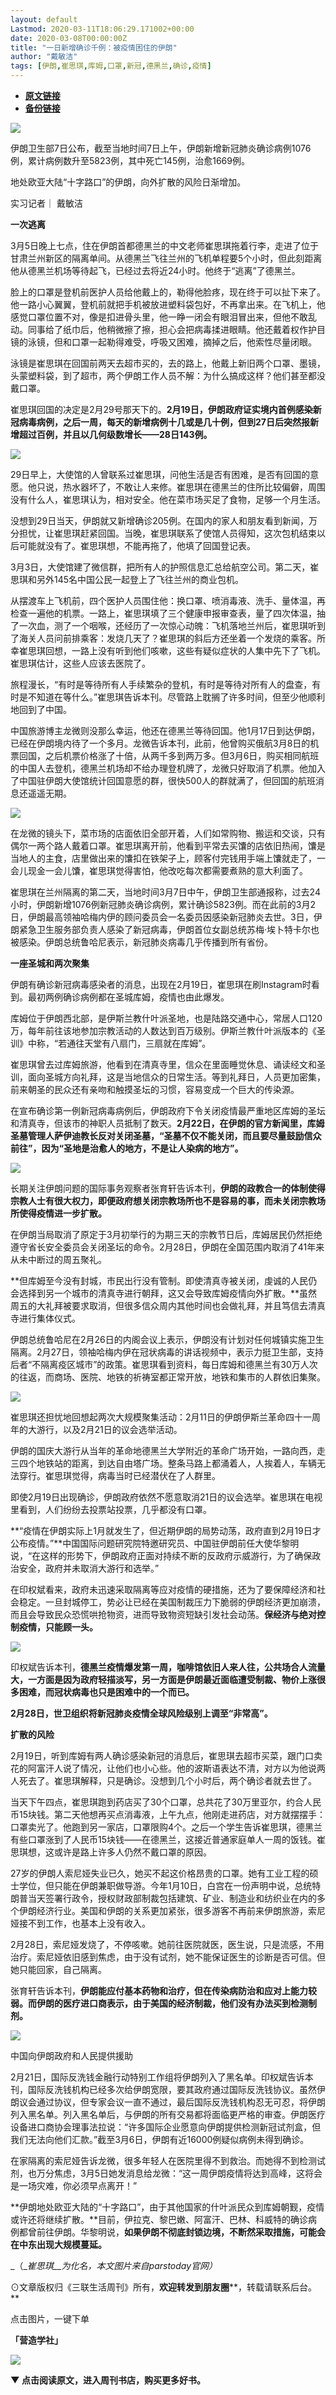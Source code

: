 ```yaml
---
layout: default
Lastmod: 2020-03-11T18:06:29.171002+00:00
date: 2020-03-08T00:00:00Z
title: "一日新增确诊千例：被疫情困住的伊朗"
author: "戴敏洁"
tags: [伊朗,崔思琪,库姆,口罩,新冠,德黑兰,确诊,疫情]
---
```


* [**原文链接**](https://mp.weixin.qq.com/s/udxENTNkHM--ru6uSyBMAQ)
* [**备份链接**](http://archive.today/6MZMQ)


![](/images/post/5fdaa1b75d22e123df2635d36bee2abb.jpg)

伊朗卫生部7日公布，截至当地时间7日上午，伊朗新增新冠肺炎确诊病例1076例，累计病例数升至5823例，其中死亡145例，治愈1669例。

地处欧亚大陆“十字路口”的伊朗，向外扩散的风险日渐增加。

  

实习记者｜ 戴敏洁  

**一次逃离**  

3月5日晚上七点，住在伊朗首都德黑兰的中文老师崔思琪拖着行李，走进了位于甘肃兰州新区的隔离单间。从德黑兰飞往兰州的飞机单程要5个小时，但此刻距离他从德黑兰机场等待起飞，已经过去将近24小时。他终于“逃离”了德黑兰。

脸上的口罩是登机前医护人员给他戴上的，勒得他脸疼，现在终于可以扯下来了。他一路小心翼翼，登机前就把手机被放进塑料袋包好，不再拿出来。在飞机上，他感觉口罩位置不对，像是扣进骨头里，他一睁一闭会有眼泪冒出来，但他不敢乱动。同事给了纸巾后，他稍微擦了擦，担心会把病毒揉进眼睛。他还戴着权作护目镜的泳镜，但和口罩一起勒得难受，呼吸又困难，摘掉之后，他索性尽量闭眼。

泳镜是崔思琪在回国前两天去超市买的，去的路上，他戴上新旧两个口罩、墨镜，头蒙塑料袋，到了超市，两个伊朗工作人员不解：为什么搞成这样？他们甚至都没戴口罩。

崔思琪回国的决定是2月29号那天下的。**2月19日，伊朗政府证实境内首例感染新冠病毒病例，之后一周，每天的新增病例十几或是几十例，但到27日后突然报新增超过百例，并且以几何级数增长——28日143例。**

![](/images/post/48eb5bba645b11616f27efa6b908c648.jpg)

29日早上，大使馆的人曾联系过崔思琪，问他生活是否有困难，是否有回国的意愿。他只说，热水器坏了，不敢让人来修。崔思琪在德黑兰的住所比较偏僻，周围没有什么人，崔思琪认为，相对安全。他在菜市场买足了食物，足够一个月生活。

没想到29日当天，伊朗就又新增确诊205例。在国内的家人和朋友看到新闻，万分担忧，让崔思琪赶紧回国。当晚，崔思琪联系了使馆人员得知，这次包机结束以后可能就没有了。崔思琪想，不能再拖了，他填了回国登记表。

3月3日，大使馆建了微信群，把所有人的护照信息汇总给航空公司。第二天，崔思琪和另外145名中国公民一起登上了飞往兰州的商业包机。

从摆渡车上飞机前，四个医护人员围住他：换口罩、喷消毒液、洗手、量体温，再检查一遍他的机票。一路上，崔思琪填了三个健康申报审查表，量了四次体温，抽了一次血，测了一个咽喉，还经历了一次惊心动魄：飞机落地兰州后，崔思琪听到了海关人员问前排乘客：发烧几天了？崔思琪的斜后方还坐着一个发烧的乘客。所幸崔思琪回想，一路上没有听到他们咳嗽，这些有疑似症状的人集中先下了飞机。崔思琪估计，这些人应该去医院了。

旅程漫长，“有时是等待所有人手续繁杂的登机，有时是等待对所有人的盘查，有时是不知道在等什么。”崔思琪告诉本刊。尽管路上耽搁了许多时间，但至少他顺利地回到了中国。

中国旅游博主龙微则没那么幸运，他还在德黑兰等待回国。他1月17日到达伊朗，已经在伊朗境内待了一个多月。龙微告诉本刊，此前，他曾购买俄航3月8日的机票回国，之后机票价格涨了十倍，从两千多到两万多。但3月6日，购买相同航班的中国人去登机，德黑兰机场却不给办理登机牌了，龙微只好取消了机票。他加入了中国驻伊朗大使馆统计回国意愿的群，很快500人的群就满了，但回国的航班消息还遥遥无期。

![](/images/post/397030853366daaf2a5e45570abb532d.jpg)

在龙微的镜头下，菜市场的店面依旧全部开着，人们如常购物、搬运和交谈，只有偶尔一两个路人戴着口罩。崔思琪离开前，他看到平常去买馕的店依旧热闹，馕是当地人的主食，店里做出来的馕扣在铁架子上，顾客付完钱用手端上馕就走了，一会儿现金一会儿馕，崔思琪觉得害怕，他改吃每次都需要煮熟的意大利面了。

崔思琪在兰州隔离的第二天，当地时间3月7日中午，伊朗卫生部通报称，过去24小时，伊朗新增1076例新冠肺炎确诊病例，累计确诊5823例。而在此前的3月2日，伊朗最高领袖哈梅内伊的顾问委员会一名委员因感染新冠肺炎去世。3日，伊朗紧急卫生服务部负责人感染了新冠病毒，伊朗首位女副总统苏梅·埃卜特卡尔也被感染。伊朗总统鲁哈尼表示，新冠肺炎病毒几乎传播到所有省份。

**一座圣城和两次聚集**

伊朗有确诊新冠病毒感染者的消息，出现在2月19日，崔思琪在刷Instagram时看到。最初两例确诊病例都在圣城库姆，疫情也由此爆发。

库姆位于伊朗西北部，是伊斯兰教什叶派圣地，也是陆路交通中心，常居人口120万，每年前往该地参加宗教活动的人数达到百万级别。伊斯兰教什叶派版本的《圣训》中称，“若通往天堂有八扇门，三扇就在库姆”。

崔思琪曾去过库姆旅游，他看到在清真寺里，信众在里面睡觉休息、诵读经文和圣训，面向圣城方向礼拜，这是当地信众的日常生活。等到礼拜日，人员更加密集，前来朝圣的民众还有亲吻和触摸圣坛的习惯，容易变成一个巨大的传染源。

在宣布确诊第一例新冠病毒病例后，伊朗政府下令关闭疫情最严重地区库姆的圣坛和清真寺，但该市的神职人员抵制了数天。**2月22日，在伊朗的官方新闻里，库姆圣墓管理人萨伊迪教长反对关闭圣墓，“圣墓不仅不能关闭，而且要尽量鼓励信众前往”，因为“圣地是治愈人的地方，不是让人染病的地方”。**

![](/images/post/9b43a86118729ab92c155b476e4ea009.jpg)

长期关注伊朗问题的国际事务观察者张育轩告诉本刊，**伊朗的政教合一的体制使得宗教人士有很大权力，即便政府想关闭宗教场所也不是容易的事，而未关闭宗教场所使得疫情进一步扩散。**

在伊朗当局取消了原定于3月初举行的为期三天的宗教节日后，库姆居民仍然拒绝遵守省长安全委员会关闭圣坛的命令。2月28日，伊朗在全国范围内取消了41年来从未中断过的周五聚礼。

**但库姆至今没有封城，市民出行没有管制。即使清真寺被关闭，虔诚的人民仍会选择到另一个城市的清真寺进行朝拜，这又会导致库姆疫情向外扩散。**虽然周五的大礼拜被要求取消，但很多信众周内其他时间也会做礼拜，并且笃信去清真寺进行集体仪式。

伊朗总统鲁哈尼在2月26日的内阁会议上表示，伊朗没有计划对任何城镇实施卫生隔离。2月27日，领袖哈梅内伊在冠状病毒的讲话视频中，表示力挺卫生部，支持后者“不隔离疫区城市”的政策。崔思琪看到资料，每日库姆和德黑兰有30万人次的往返，而商场、医院、地铁的祈祷室都正常开放，地铁和集市的人群依旧集聚。

![](/images/post/7d41c2645f1df0afb9abcca459ec8ef1.jpg)

崔思琪还担忧地回想起两次大规模聚集活动：2月11日的伊朗伊斯兰革命四十一周年的大游行，以及2月21日的议会选举活动。

伊朗的国庆大游行从当年的革命地德黑兰大学附近的革命广场开始，一路向西，走三四个地铁站的距离，到达自由塔广场。整条马路上都涌着人，人挨着人，车辆无法穿行。崔思琪觉得，病毒当时已经潜伏在了人群里。

即使2月19日出现确诊，伊朗政府依然不愿意取消21日的议会选举。崔思琪在电视里看到，人们纷纷去投票站投票，几乎都没有口罩。

**“疫情在伊朗实际上1月就发生了，但近期伊朗的局势动荡，政府直到2月19日才公布疫情。”**中国国际问题研究院特邀研究员、中国驻伊朗前任大使华黎明说，“在这样的形势下，伊朗政府正面对持续不断的反政府示威游行，为了确保政治安全，政府并未取消大游行和选举。”

在印权斌看来，政府未迅速采取隔离等应对疫情的硬措施，还为了要保障经济和社会稳定。一旦封城停工，势必让已经在美国制裁压力下脆弱的伊朗经济更加崩溃，而且会导致民众恐慌哄抢物资，进而导致物资短缺引发社会动荡。**保经济与绝对控制疫情，只能顾一头。**

![](/images/post/b4ad66638320828f0240571d73903093.jpg)

印权斌告诉本刊，**德黑兰疫情爆发第一周，咖啡馆依旧人来人往，公共场合人流量大，一方面是因为政府轻描淡写，另一方面是伊朗最近面临遭受制裁、物价上涨很多困难，而冠状病毒也只是困难中的一个而已。**

**2月28日，世卫组织将新冠肺炎疫情全球风险级别上调至“非常高”。**

**扩散的风险**

2月19日，听到库姆有两人确诊感染新冠的消息后，崔思琪去超市买菜，跟门口卖花的阿富汗人说了情况，让他们也小心些。他的波斯语表达不清，对方以为他说两人死去了。崔思琪解释，只是确诊。没想到几个小时后，两个确诊者就去世了。

当天下午四点，崔思琪跑到药店买了30个口罩，总共花了30万里亚尔，约合人民币15块钱。第二天他想再买点消毒液，上午九点，他刚走进药店，对方就摆摆手：口罩卖光了。他跑到另一家店，口罩限购4个。之后一个学生告诉崔思琪，德黑兰有些口罩涨到了人民币15块钱——在德黑兰，这接近普通家庭单人一周的饭钱。崔思琪想，这或许是路上许多人仍然不戴口罩的原因。

27岁的伊朗人索尼娅失业已久，她买不起这价格昂贵的口罩。她有工业工程的硕士学位，但只能在伊朗兼职做导游。今年1月10日，白宫在一份声明中说，总统特朗普当天签署行政令，授权财政部制裁包括建筑、矿业、制造业和纺织业在内的多个伊朗经济行业。美国和伊朗的关系更加紧张，很多游客不再前来伊朗旅游，索尼娅接不到工作，也基本上没有收入。

2月28日，索尼娅发烧了，不停咳嗽。她前往医院就医，医生说，只是流感，不用治疗。索尼娅依旧感到焦虑，由于没有试剂，她不能保证医生的诊断是否可信。但她只能回家，自己隔离。

张育轩告诉本刊，**伊朗能应付基本药物和治疗，但在传染病防治和应对上能力较弱。而伊朗的医疗进口商表示，由于美国的经济制裁，他们没有办法买到检测制剂。**

![](/images/post/5d83e723622373045c988566a57b27c8.jpg)

中国向伊朗政府和人民提供援助  

2月21日，国际反洗钱金融行动特别工作组将伊朗列入了黑名单。印权斌告诉本刊，国际反洗钱机构已经多次给伊朗宽限，要其政府通过国际反洗钱协议。虽然伊朗议会通过协议，但专家会议一直不通过，最后国际反洗钱机构忍无可忍，将伊朗列入黑名单。列入黑名单后，与伊朗的所有交易都将面临更严格的审查。伊朗医疗设备进口商协会理事法拉说：“许多国际企业愿意向伊朗提供检测新冠试剂盒，但我们无法向他们汇款。”截至3月6日，伊朗有近16000例疑似病例未得到确诊。

在家隔离的索尼娅告诉龙微，很多年轻人在医院里得不到救治。而她得不到检测试剂，也万分焦虑，3月5日她发消息给龙微：“这一周伊朗疫情将达到高峰，这将会是一场灾难，你必须早点离开！”

**伊朗地处欧亚大陆的“十字路口”，由于其他国家的什叶派民众到库姆朝觐，疫情或许还将继续扩散。**目前，伊拉克、黎巴嫩、阿富汗、巴林、科威特的确诊病例都曾前往伊朗。华黎明说，**如果伊朗不彻底封锁边境，不断然采取措施，可能会在中东出现大规模蔓延。**

_（__崔思琪__为化名，本文图片来自parstoday官网）_

⊙文章版权归《三联生活周刊》所有，**欢迎转发到朋友圈****，转载请联系后台。**

点击图片，一键下单

**「******营造学社******」**

[![](/images/post/52b5ee306d03a51cc29519aa3f34cb8d.jpg)](https://j.youzan.com/4UmSu9)

******************▼ 点击阅读原文，************************************进入周刊书店************************************，购买更多好书。******************

